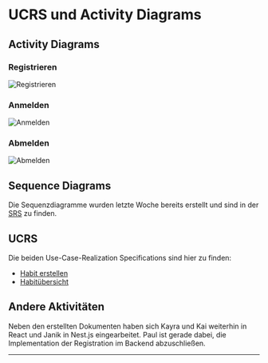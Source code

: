 # UCRS und Activity Diagrams

## Activity Diagrams
### Registrieren
![Registrieren](..\srs\UML_registrieren.png)
### Anmelden
![Anmelden](..\srs\Aktivitätsdiagramm_anmelden.png)
### Abmelden
![Abmelden](..\srs\Aktivitätsdiagramm_abmelden.png)


## Sequence Diagrams

Die Sequenzdiagramme wurden letzte Woche bereits erstellt und sind in der [SRS](srs/srs) zu finden.

## UCRS

Die beiden Use-Case-Realization Specifications sind hier zu finden:

- [Habit erstellen](ucrs/ucrs_create_habit)
- [Habitübersicht](ucrs/ucrs_overview)

## Andere Aktivitäten

Neben den erstellten Dokumenten haben sich Kayra und Kai weiterhin in React und Janik in Nest.js eingearbeitet. Paul ist gerade dabei, die Implementation der Registration im Backend abzuschließen.

---
<script src="https://utteranc.es/client.js" repo="Puggingtons/habittrackingblog" issue-term="pathname" theme="github-light" crossorigin="anonymous" async> </script> 
